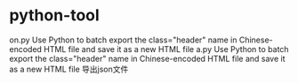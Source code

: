 # python-tool
on.py  Use Python to batch export the class="header" name in Chinese-encoded HTML file and save it as a new HTML file
a.py  Use Python to batch export the class="header" name in Chinese-encoded HTML file and save it as a new HTML file
导出json文件
